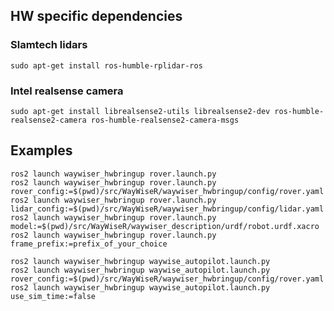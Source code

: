 ## HW specific dependencies

### Slamtech lidars

    sudo apt-get install ros-humble-rplidar-ros

### Intel realsense camera

    sudo apt-get install librealsense2-utils librealsense2-dev ros-humble-realsense2-camera ros-humble-realsense2-camera-msgs

## Examples

    ros2 launch waywiser_hwbringup rover.launch.py
    ros2 launch waywiser_hwbringup rover.launch.py rover_config:=$(pwd)/src/WayWiseR/waywiser_hwbringup/config/rover.yaml
    ros2 launch waywiser_hwbringup rover.launch.py lidar_config:=$(pwd)/src/WayWiseR/waywiser_hwbringup/config/lidar.yaml
    ros2 launch waywiser_hwbringup rover.launch.py model:=$(pwd)/src/WayWiseR/waywiser_description/urdf/robot.urdf.xacro
    ros2 launch waywiser_hwbringup rover.launch.py frame_prefix:=prefix_of_your_choice

    ros2 launch waywiser_hwbringup waywise_autopilot.launch.py
    ros2 launch waywiser_hwbringup waywise_autopilot.launch.py rover_config:=$(pwd)/src/WayWiseR/waywiser_hwbringup/config/rover.yaml
    ros2 launch waywiser_hwbringup waywise_autopilot.launch.py use_sim_time:=false
